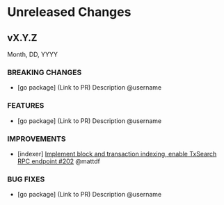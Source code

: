 # Unreleased Changes

## vX.Y.Z

Month, DD, YYYY

### BREAKING CHANGES

- [go package] (Link to PR) Description @username

### FEATURES

- [go package] (Link to PR) Description @username

### IMPROVEMENTS

- [indexer] [Implement block and transaction indexing, enable TxSearch RPC endpoint #202](https://github.com/celestiaorg/optimint/pull/202) @mattdf

### BUG FIXES

- [go package] (Link to PR) Description @username
